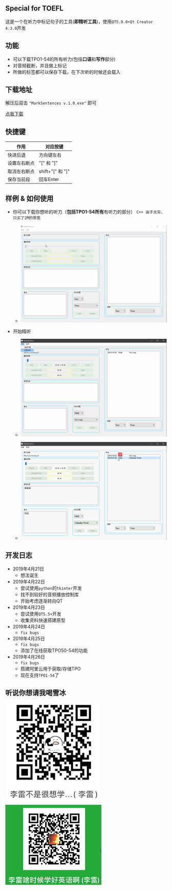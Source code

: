 Special for TOEFL
-------------------------------------------------------------------------------
这是一个在听力中标记句子的工具(**即精听工具**)，使用`QT5.9.0+Qt Creator 4.3.0`开发

功能
-------------------------------------------------------------------------------
- 可以下载TPO1-54的所有听力(包括**口语**和**写作**部分)
- 对音频截断，并且做上标记
- 所做的标签都可以保存下载，在下次听的时候还会载入

下载地址
-------------------------------------------------------------------------------
解压后双击 `"MarkSentences v.1.0.exe"` 即可

[点我下载](http://39.97.115.128:8000/SHATOEFL/MarkSentence.zip)

快捷键
-------------------------------------------------------------------------------
|作用|	对应按键|
| ------ | ------ |
|快进后退	|方向键左右|
|设置左右断点|	"[" 和 "]"|
|取消左右断点|	shift+"[" 和 "]"|
|保存当前段	|回车Enter|

样例 & 如何使用
--------------------------------------------------------------------------------
- 你可以下载你想听的听力（**包括TPO1-54所有**有听力的部分） `C++ 由于太穷，只买了2M的带宽`

	- ![](./samples/use_download.gif)

- 开始精听

	- ![](./samples/use_listening_1.gif)

	- ![](./samples/use_listening_2.gif)

开发日志
--------------------------------------------------------------------------------
- 2019年4月21日 
	- 想法诞生
- 2019年4月22日 
	- 尝试使用`python`的`tkinter`开发
	- 找不到较好的音频播放控制库
	- 开始考虑逐渐转向QT
- 2019年4月23日 
	- 尝试使用`QT5.5+`开发
	- 收集资料快速搭建原型
- 2019年4月24日 
	- `fix bugs`
- 2019年4月25日
	- `fix bugs`
	- 添加了在线获取TPO50-54的功能
- 2019年4月26日
	- `fix bugs`
	- 搭建阿里云用于获取/存储TPO
	- 现在支持`TPO1-54`了

听说你想请我喝雪冰
--------------------------------------------------------------------------------
![](./samples/pay_ali.png)

![](./samples/pay_wechat.png)